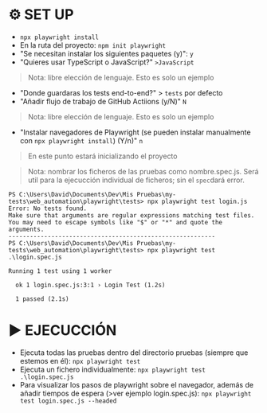 # ⚙ SET UP
- `npx playwright install`
- En la ruta del proyecto: `npm init playwright`
- "Se necesitan instalar los siguientes paquetes (y)": `y`
- "Quieres usar TypeScript o JavaScript?" `>JavaScript` 
> Nota: libre elección de lenguaje. Esto es solo un ejemplo

- "Donde guardaras los tests end-to-end?" > `tests` por defecto
- "Añadir flujo de trabajo de GitHub Actiions (y/N)" `N`
> Nota: libre elección de lenguaje. Esto es solo un ejemplo

- "Instalar navegadores de Playwright (se pueden instalar manualmente con `npx playwright install`) (Y/n)" `n`

> En este punto estará inicializando el proyecto

> Nota: nombrar los ficheros de las pruebas como nombre.spec.js. Será util para la ejecucción individual de ficheros; sin el `spec`dará error.
```
PS C:\Users\David\Documents\Dev\Mis Pruebas\my-tests\web_automation\playwright\tests> npx playwright test login.js
Error: No tests found.
Make sure that arguments are regular expressions matching test files.
You may need to escape symbols like "$" or "*" and quote the arguments.
----------------------------------------------------------
PS C:\Users\David\Documents\Dev\Mis Pruebas\my-tests\web_automation\playwright\tests> npx playwright test .\login.spec.js

Running 1 test using 1 worker

  ok 1 login.spec.js:3:1 › Login Test (1.2s)

  1 passed (2.1s)
```

# ▶ EJECUCCIÓN
- Ejecuta todas las pruebas dentro del directorio pruebas (siempre que estemos en él): `npx playwright test`
- Ejecuta un fichero individualmente: `npx playwright test .\login.spec.js`
- Para visualizar los pasos de playwright sobre el navegador, además de añadir tiempos de espera (>ver ejemplo login.spec.js): `npx playwright test login.spec.js --headed`
